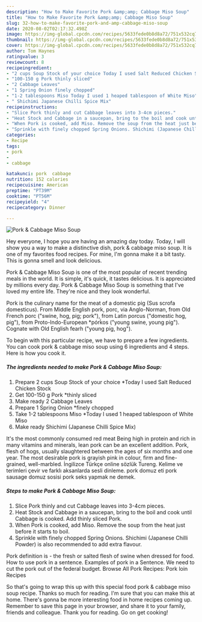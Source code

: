 ```yaml
---
description: "How to Make Favorite Pork &amp;amp; Cabbage Miso Soup"
title: "How to Make Favorite Pork &amp;amp; Cabbage Miso Soup"
slug: 32-how-to-make-favorite-pork-and-amp-cabbage-miso-soup
date: 2020-08-02T02:17:32.498Z
image: https://img-global.cpcdn.com/recipes/5633fede0b8d8a72/751x532cq70/pork-cabbage-miso-soup-recipe-main-photo.jpg
thumbnail: https://img-global.cpcdn.com/recipes/5633fede0b8d8a72/751x532cq70/pork-cabbage-miso-soup-recipe-main-photo.jpg
cover: https://img-global.cpcdn.com/recipes/5633fede0b8d8a72/751x532cq70/pork-cabbage-miso-soup-recipe-main-photo.jpg
author: Tom Haynes
ratingvalue: 3
reviewcount: 8
recipeingredient:
- "2 cups Soup Stock of your choice Today I used Salt Reduced Chicken Stock"
- "100-150 g Pork thinly sliced"
- "2 Cabbage Leaves"
- "1 Spring Onion finely chopped"
- "1-2 tablespoons Miso Today I used 1 heaped tablespoon of White Miso"
- " Shichimi Japanese Chilli Spice Mix"
recipeinstructions:
- "Slice Pork thinly and cut Cabbage leaves into 3-4cm pieces."
- "Heat Stock and Cabbage in a saucepan, bring to the boil and cook until Cabbage is cooked. Add thinly sliced Pork."
- "When Pork is cooked, add Miso. Remove the soup from the heat just before it starts to boil."
- "Sprinkle with finely chopped Spring Onions. Shichimi (Japanese Chilli Powder) is also recommended to add extra flavour."
categories:
- Recipe
tags:
- pork
- 
- cabbage

katakunci: pork  cabbage 
nutrition: 152 calories
recipecuisine: American
preptime: "PT39M"
cooktime: "PT56M"
recipeyield: "4"
recipecategory: Dinner

---
```



![Pork &amp; Cabbage Miso Soup](https://img-global.cpcdn.com/recipes/5633fede0b8d8a72/751x532cq70/pork-cabbage-miso-soup-recipe-main-photo.jpg)

Hey everyone, I hope you are having an amazing day today. Today, I will show you a way to make a distinctive dish, pork &amp; cabbage miso soup. It is one of my favorites food recipes. For mine, I'm gonna make it a bit tasty. This is gonna smell and look delicious.

Pork &amp; Cabbage Miso Soup is one of the most popular of recent trending meals in the world. It is simple, it's quick, it tastes delicious. It is appreciated by millions every day. Pork &amp; Cabbage Miso Soup is something that I've loved my entire life. They're nice and they look wonderful.

Pork is the culinary name for the meat of a domestic pig (Sus scrofa domesticus). From Middle English pork, porc, via Anglo-Norman, from Old French porc (&#34;swine, hog, pig; pork&#34;), from Latin porcus (&#34;domestic hog, pig&#34;), from Proto-Indo-European *pórḱos (&#34;young swine, young pig&#34;). Cognate with Old English fearh (&#34;young pig, hog&#34;).


To begin with this particular recipe, we have to prepare a few ingredients. You can cook pork &amp; cabbage miso soup using 6 ingredients and 4 steps. Here is how you cook it.

<!--inarticleads1-->

##### The ingredients needed to make Pork &amp; Cabbage Miso Soup:

1. Prepare 2 cups Soup Stock of your choice *Today I used Salt Reduced Chicken Stock
1. Get 100-150 g Pork *thinly sliced
1. Make ready 2 Cabbage Leaves
1. Prepare 1 Spring Onion *finely chopped
1. Take 1-2 tablespoons Miso *Today I used 1 heaped tablespoon of White Miso
1. Make ready  Shichimi (Japanese Chilli Spice Mix)


It&#39;s the most commonly consumed red meat Being high in protein and rich in many vitamins and minerals, lean pork can be an excellent addition. Pork, flesh of hogs, usually slaughtered between the ages of six months and one year. The most desirable pork is grayish pink in colour, firm and fine-grained, well-marbled. İngilizce Türkçe online sözlük Tureng. Kelime ve terimleri çevir ve farklı aksanlarda sesli dinleme. pork domuz eti pork sausage domuz sosisi pork seks yapmak ne demek. 

<!--inarticleads2-->

##### Steps to make Pork &amp; Cabbage Miso Soup:

1. Slice Pork thinly and cut Cabbage leaves into 3-4cm pieces.
1. Heat Stock and Cabbage in a saucepan, bring to the boil and cook until Cabbage is cooked. Add thinly sliced Pork.
1. When Pork is cooked, add Miso. Remove the soup from the heat just before it starts to boil.
1. Sprinkle with finely chopped Spring Onions. Shichimi (Japanese Chilli Powder) is also recommended to add extra flavour.


Pork definition is - the fresh or salted flesh of swine when dressed for food. How to use pork in a sentence. Examples of pork in a Sentence. We need to cut the pork out of the federal budget. Browse All Pork Recipes: Pork loin Recipes 

So that's going to wrap this up with this special food pork &amp; cabbage miso soup recipe. Thanks so much for reading. I'm sure that you can make this at home. There's gonna be more interesting food in home recipes coming up. Remember to save this page in your browser, and share it to your family, friends and colleague. Thank you for reading. Go on get cooking!
